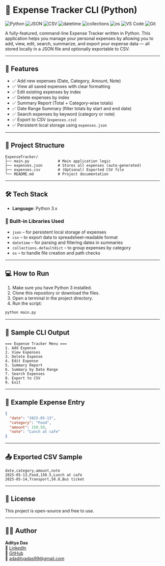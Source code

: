 # 🧾 Expense Tracker CLI (Python)

![Python](https://img.shields.io/badge/Python-3.x-blue?logo=python&logoColor=white)
![JSON](https://img.shields.io/badge/JSON-Storage-lightgrey?logo=json&logoColor=black)
![CSV](https://img.shields.io/badge/CSV-Export-green?logo=csv&logoColor=white)
![datetime](https://img.shields.io/badge/datetime-Date_Handling-orange)
![collections](https://img.shields.io/badge/collections-Grouping-blueviolet)
![os](https://img.shields.io/badge/os-File_System-yellow)
![VS Code](https://img.shields.io/badge/Editor-VS_Code-blue?logo=visualstudiocode&logoColor=white)
![Git](https://img.shields.io/badge/Git-Version_Control-red?logo=git&logoColor=white)

A fully-featured, command-line Expense Tracker written in Python. This application helps you manage your personal expenses by allowing you to add, view, edit, search, summarize, and export your expense data — all stored locally in a JSON file and optionally exportable to CSV.

---

## 🚀 Features

- ✅ Add new expenses (Date, Category, Amount, Note)
- ✅ View all saved expenses with clear formatting
- ✅ Edit existing expenses by index
- ✅ Delete expenses by index
- ✅ Summary Report (Total + Category-wise totals)
- ✅ Date Range Summary (filter totals by start and end date)
- ✅ Search expenses by keyword (category or note)
- ✅ Export to CSV (`expenses.csv`)
- ✅ Persistent local storage using `expenses.json`

---

## 📂 Project Structure
```
ExpenseTracker/
├── main.py             # Main application logic
├── expenses.json       # Stores all expenses (auto-generated)
├── expenses.csv        # (Optional) Exported CSV file
└── README.md           # Project documentation
```
---

## 🛠️ Tech Stack

- **Language**: Python 3.x

### 🧰 Built-in Libraries Used
- `json` – for persistent local storage of expenses  
- `csv` – to export data to spreadsheet-readable format  
- `datetime` – for parsing and filtering dates in summaries  
- `collections.defaultdict` – to group expenses by category  
- `os` – to handle file creation and path checks

---

## 💻 How to Run

1. Make sure you have Python 3 installed.
2. Clone this repository or download the files.
3. Open a terminal in the project directory.
4. Run the script:
```bash
python main.py
```
---

## 🧪 Sample CLI Output
```plaintext
=== Expense Tracker Menu ===
1. Add Expense
2. View Expenses
3. Delete Expense
4. Edit Expense
5. Summary Report
6. Summary by Date Range
7. Search Expenses
8. Export to CSV
9. Exit
```
---

## 📁 Example Expense Entry
```json
{
  "date": "2025-05-13",
  "category": "Food",
  "amount": 150.50,
  "note": "Lunch at cafe"
}
```
---

## 📤 Exported CSV Sample
```csv
date,category,amount,note
2025-05-13,Food,150.5,Lunch at cafe
2025-05-14,Transport,50.0,Bus ticket
```
---

## 📄 License

This project is open-source and free to use.

---

## 👨‍💻 Author

**Aditya Das**   
🔗 [LinkedIn](https://www.linkedin.com/in/adadityadas)  
🐙 [GitHub](https://github.com/CodeSmithAditya)  
📧 [adadityadas99@gmail.com](mailto:adadityadas99@gmail.com)